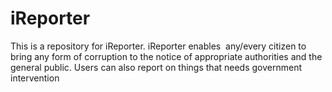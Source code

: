 # iReporter
This is a repository for iReporter.  iReporter enables  any/every citizen to bring any form of corruption to the notice of appropriate authorities and the  general public. Users can also report on things that needs government intervention 
